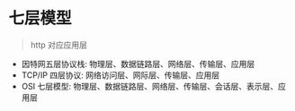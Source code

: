 # 七层模型

> http 对应应用层

- 因特网五层协议栈: 物理层、数据链路层、网络层、传输层、应用层
- TCP/IP 四层协议: 网络访问层、网际层、传输层、应用层
- OSI 七层模型: 物理层、数据链路层、网络层、传输层、会话层、表示层、应用层
